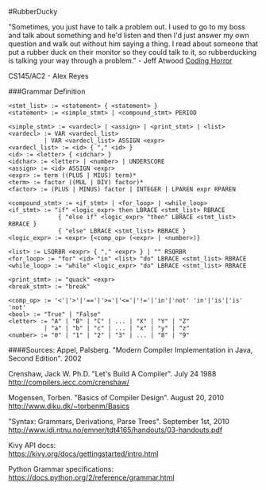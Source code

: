 #RubberDucky

"Sometimes, you just have to talk a problem out. I used to go to my boss and talk about something and he'd listen and then I'd just answer my own question and walk out without him saying a thing. I read about someone that put a rubber duck on their monitor so they could talk to it, so rubberducking is talking your way through a problem." - Jeff Atwood
[Coding Horror](https://blog.codinghorror.com/rubber-duck-problem-solving/)

CS145/AC2 - Alex Reyes

###Grammar Definition
```
<stmt_list> := <statement> { <statement> }
<statement> := <simple_stmt> | <compound_stmt> PERIOD

<simple_stmt> := <vardecl> | <assign> | <print_stmt> | <list>
<vardecl> := VAR <vardecl_list>
          | VAR <vardecl_list> ASSIGN <expr>
<vardecl_list> := <id> { "," <id> }
<id> := <letter> { <idchar> }
<idchar> := <letter> | <number> | UNDERSCORE
<assign> := <id> ASSIGN <expr>
<expr> := term ((PLUS | MIUS) term)*
<term> := factor ((MUL | DIV) factor)*
<factor> := (PLUS | MINUS) factor | INTEGER | LPAREN expr RPAREN

<compound_stmt> := <if_stmt> | <for_loop> | <while_loop>
<if_stmt> := "if" <logic_expr> then LBRACE <stmt_list> RBRACE
              { "else if" <logic_expr> "then" LBRACE <stmt_list> RBRACE }
              { "else" LBRACE <stmt_list> RBRACE }
<logic_expr> := <expr> {<comp_op> (<expr> | <number>)}

<list> := LSQRBR <expr> { "," <expr> } | "" RSQRBR
<for_loop> := "for" <id> "in" <list> "do" LBRACE <stmt_list> RBRACE
<while_loop> := "while" <logic_expr> "do" LBRACE <stmt_list> RBRACE

<print_stmt> := "quack" <expr>
<break_stmt> := "break"

<comp_op> := '<'|'>'|'=='|'>='|'<='|'!='|'in'|'not' 'in'|'is'|'is' 'not'
<bool> := "True" | "False"
<letter> := "A" | "B" | "C" | ... | "X" | "Y" | "Z"
          | "a" | "b" | "c" | ... | "x" | "y" | "z"
<number> := "0" | "1" | "2" | "3" | ... | "8" | "9"
```

####Sources:
Appel, Palsberg. "Modern Compiler Implementation in Java, Second Edition". 2002

Crenshaw, Jack W. Ph.D. "Let's Build A Compiler". July 24 1988  
http://compilers.iecc.com/crenshaw/

Mogensen, Torben. "Basics of Compiler Design". August 20, 2010  
http://www.diku.dk/~torbenm/Basics

"Syntax: Grammars, Derivations, Parse Trees". September 1st, 2010  
http://www.idi.ntnu.no/emner/tdt4165/handouts/03-handouts.pdf

Kivy API docs:  
https://kivy.org/docs/gettingstarted/intro.html

Python Grammar specifications:  
https://docs.python.org/2/reference/grammar.html

